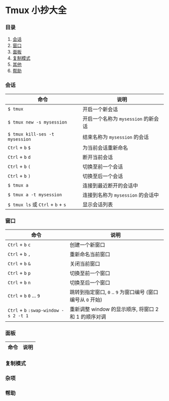 # Tmux 小抄大全

### 目录

1. [会话](#sessions)
2. [窗口](#windows)
3. [面板](#panels)
4. [复制模式](#copy-mode)
5. [其他](#misc)
6. [帮助](#help)

### 会话

命令 | 说明
---- | ----
`$ tmux` | 开启一个新会话
`$ tmux new -s mysession` | 开启一个名称为 `mysession` 的新会话
`$ tmux kill-ses -t mysession` | 结束名称为 `mysession` 的会话
`Ctrl` + `b` `$` | 为当前会话重新命名
`Ctrl` + `b` `d` | 断开当前会话
`Ctrl` + `b` `(` | 切换至前一个会话
`Ctrl` + `b` `)` | 切换至后一个会话
`$ tmux a` | 连接到最近断开的会话中
`$ tmux a -t mysession` | 连接到名称为 `mysession` 的会话中
`$ tmux ls` 或 `Ctrl` + `b` + `s` | 显示会话列表

### 窗口

命令 | 说明
---- | ----
`Ctrl` + `b` `c` | 创建一个新窗口
`Ctrl` + `b` `,` | 重新命名当前窗口
`Ctrl` + `b` `&` | 关闭当前窗口
`Ctrl` + `b` `p` | 切换至前一个窗口 
`Ctrl` + `b` `n` | 切换至后一个窗口
`Ctrl` + `b` `0` ... `9` | 跳转到指定窗口, `0` .. `9` 为窗口编号 (窗口编号从 `0` 开始)
`Ctrl` + `b` `:swap-window -s 2 -t 1` | 重新调整 window 的显示顺序, 将窗口 2 和 1 的顺序对调

### 面板

命令 | 说明
---- | ----

### 复制模式

### 杂项

### 帮助
